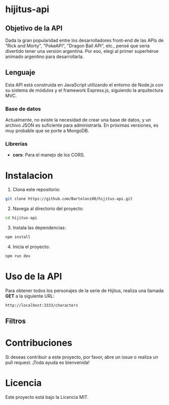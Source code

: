 # hijitus-api

## Objetivo de la API

Dada la gran popularidad entre los desarrolladores front-end de las APIs de "Rick and Morty", "PokeAPI", "Dragon Ball API", etc., pensé que sería divertido tener una versión argentina. Por eso, elegí al primer superhéroe animado argentino para desarrollarla.

## Lenguaje

Esta API está construida en JavaScript utilizando el entorno de Node.js con su sistema de módulos y el framework Express.js, siguiendo la arquitectura MVC.

### Base de datos

Actualmente, no existe la necesidad de crear una base de datos, y un archivo JSON es suficiente para administrarla. En próximas versiones, es muy probable que se porte a MongoDB.

### Librerías

- **cors**: Para el manejo de los CORS.

# Instalacion

1. Clona este repositorio:
``` Bash
git clone https://github.com/Bartoloni00/hijitus-api.git
```
2. Navega al directorio del proyecto:
``` Bash
cd hijitus-api
```
3. Instala las dependencias:
``` Bash 
npm install
```

4. Inicia el proyecto:
``` Bash 
npm run dev
```

# Uso de la API

Para obtener todos los personajes de la serie de Hijitus, realiza una llamada **GET** a la siguiente URL:

```bash
http://localhost:3333/characters
```
## Filtros

# Contribuciones

Si deseas contribuir a este proyecto, por favor, abre un issue o realiza un pull request. ¡Toda ayuda es bienvenida!

# Licencia
Este proyecto está bajo la Licencia MIT.